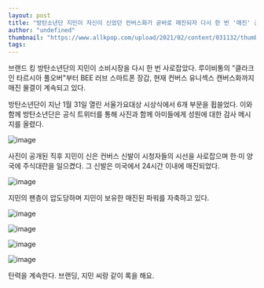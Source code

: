 ```yaml
---
layout: post
title: "방탄소년단 지민이 자신이 신었던 컨버스화가 곧바로 매진되자 다시 한 번 '매진' 근육을 굽힌다."
author: "undefined"
thumbnail: "https://www.allkpop.com/upload/2021/02/content/031132/thumb/1612369950-image.png"
tags: 
---
```



브랜드 킹 방탄소년단의 지민이 소비시장을 다시 한 번 사로잡았다. 루이비통의 "클라크 인 타르시아 풀오버"부터 BEE 러브 스마트폰 장갑, 현재 컨버스 유니섹스 캔버스화까지 매진 물결이 계속되고 있다.

방탄소년단이 지난 1월 31일 열린 서울가요대상 시상식에서 6개 부문을 휩쓸었다. 이와 함께 방탄소년단은 공식 트위터를 통해 사진과 함께 아미들에게 성원에 대한 감사 메시지를 올렸다.

![image](https://www.allkpop.com/upload/2021/02/content/031132/1612369950-image.png)

사진이 공개된 직후 지민이 신은 컨버스 신발이 시청자들의 시선을 사로잡으며 한·미 양국에 주식대란을 일으켰다. 그 신발은 미국에서 24시간 이내에 매진되었다.

![image](https://www.allkpop.com/upload/2021/02/content/031144/1612370666-image.png)

지민의 팬층이 압도당하며 지민이 보유한 매진된 파워를 자축하고 있다.

![image](https://www.allkpop.com/upload/2021/02/content/031135/1612370115-image.png)

![image](https://www.allkpop.com/upload/2021/02/content/031136/1612370164-image.png)

![image](https://www.allkpop.com/upload/2021/02/content/031136/1612370204-image.png)

![image](https://www.allkpop.com/upload/2021/02/content/031138/1612370317-image.png)

탄력을 계속한다. 브랜딩, 지민 씨랑 같이 록을 해요.